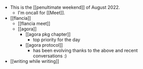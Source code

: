 - This is the [[penultimate weekend]] of August 2022.
  - I'm oncall for [[Meet]].
- [[flancia]]
  - [[flancia meet]]
  - [[agora]]
    - [[agora pkg chapter]]
      - top priority for the day
    - [[agora protocol]]
      - has been evolving thanks to the above and recent conversations :)
- [[writing while writing]]
    
